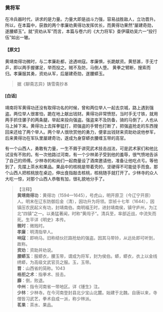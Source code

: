 <script type="text/javascript">
    var head = document.getElementsByTagName('head')[0];
    cssURL = '/public/liao.css';
    linkTag = document.createElement('link');
    linkTag.href = cssURL;
    linkTag.setAttribute('type','text/css');
    linkTag.setAttribute('rel','stylesheet');
    head.appendChild(linkTag);
</script>
### 黄将军

在冷兵器时代，讲求的是力量。力量大即是战斗力强，容易战胜敌人，立功晋升。所以，在本篇中，获救的两个孝廉劝黄得功发挥优长，而黄得功果然“屡建奇勋，遂腰蟒玉”。就“资劝从军”而言，本篇与卷六的《大力将军》查伊璜劝吴六一“投行伍”如出一辙。

#### 【原文】
<section>
黄靖南得功微时，与二孝廉赴都，途遇响寇。孝廉惧，长跪献资。黄怒甚，手无寸乒，即以两手握骡足，举而投之。贼不及防，马倒人堕。 黄拳之臂断，搜索而归。孝廉服其勇，资劝从军，后屡建奇勋，遂腰蟒玉。

</section>

> 据《聊斋志异》铸雪斋抄本

#### [白话]
<aside>

靖南将军黄得功还没有取得功名的时候，曾和两位举人一起去京城，路上遇到强盗。两位举人很害怕，跪在地上献出钱财。黄得功非常愤怒，当时手无寸铁，就用两手抓住骡子的两条腿，举起来投向强盗。强盗来不及防备，骑的马倒了，人也从马上掉下来。黄得功上去挥拳猛打，把强盗的手臂也打断了，把强盗抢走的东西搜回来还给了两个举人。两个举人很欣赏他的勇力，便拿出钱财来资助劝说他参军，后来黄得功在军队里屡建奇功，遂成为身穿蟒衣腰缠玉带的高官。

有一个山西人，勇敢有力量，一生不屑于讲究武术技击战法，可是武术家们和他比试没有不败的。有一次他路过河南，有一个少林弟子受到他的羞辱，很气愤地告诉了自己的师傅。少林寺的和尚们一起商量设了酒席邀请他，准备让他吃点亏。等他到了，先摆上茶水和果品。果品中的核桃是带着壳的，坚硬得不可能徒手而食。那个山西人把核桃放在桌边，伸出食指敲击核桃，核桃随手就打开了。少林寺的众人大吃一惊，对那个山西人恭敬有加，很礼貌地分手了。

</aside>

> 【注释】  
<b>黄靖南得功</b>：黄得功（1594—1645），号虎山，明开原卫（今辽宁开原）人。明末在辽东防御后金（清），因功升为将领。崇祯十七年（1644），因镇压农民起义有功，封靖南伯。南明福王时，进封靖南侯，镇守庐州，为江北“四镇”之一。以勇猛著闻，时称“黄闯子”。清兵至，率部近战，中流矢而死。生平详《明史》本传。  
<b>微时</b>：微贱时。  
<b>孝廉</b>：明清指举人。  
<b>响寇</b>：即响马。旧称结伙拦路抢劫的强盗。因其马带铃，从远处即可听到，故称。  
<b>资劝</b>：资助并劝说。  
<b>腰蟒玉</b>：服蟒衣，腰玉带，谓成为将军，封为侯伯。蟒，蟒衣，衣上以金线绣蟒，为高级文武官员之服。玉，玉带。  
<b>晋</b>：山西省的简称。1043  
<b>格拒之术</b>：指拳术、技击。  
<b>靡</b>：倒，败退。  
<b>中州</b>：指令河南省一带地区。详《锺生》注。  
<b>少林</b>：少林寺。在今河南登封县北少宝山北麓。始建于北魏。自唐以来，寺僧皆习武艺，拳术自成一派，称少林派。  
<b>茗果</b>：茶水、果品。  
